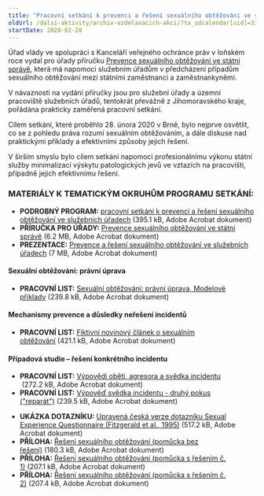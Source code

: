 ```yaml
---
title: "Pracovní setkání k prevenci a řešení sexuálního obtěžování ve služebních úřadech (Brno)"
oldUrl: /dalsi-aktivity/archiv-vzdelavacich-akci/?tx_odcalendar[uid]=332&cHash=3b78d248d49cb167852bc19ff3da3884
startDate: 2020-02-28
---
```


<p class="align-blok">Úřad vlády ve spolupráci s Kanceláří veřejného ochránce práv v loňském roce vydal pro úřady příručku <a href="https://www.vlada.cz/cz/ppov/rovne-prilezitosti-zen-a-muzu/aktuality/prevence-sexualniho-obtezovani-ve-statni-sprave-_-vydani-prirucky-pro-urady-177166/" target="_blank">Prevence sexuálního obtěžování ve státní správě</a>, která má napomoci služebním úřadům v předcházení případům sexuálního obtěžování mezi státními zaměstnanci a zaměstnankyněmi.</p>
<p class="align-blok">V návaznosti na vydání příručky jsou pro služební úřady a územní pracoviště služebních úřadů, tentokrát převážně z Jihomoravského kraje, pořádána prakticky zaměřená pracovní setkání.</p>
<p class="align-blok">Cílem setkání, které proběhlo 28. února 2020 v Brně, bylo nejprve osvětlit, co se z pohledu práva rozumí sexuálním obtěžováním, a dále diskuse nad praktickými příklady a efektivními způsoby jejich řešení.</p>
<p class="align-blok">V širším smyslu bylo cílem setkání napomoci profesionálnímu výkonu státní služby minimalizací výskytu patologických jevů ve vztazích na pracovišti, případně jejich efektivnímu řešení.</p><h3 class="align-center oranzova"><strong>MATERIÁLY K TEMATICKÝM OKRUHŮM PROGRAMU SETKÁNÍ:</strong></h3>
<p class="oranzova align-blok align-center"></p><ul><li><div class="align-blok"><strong>PODROBNÝ PROGRAM:</strong> <a href="https://www.ochrance.cz/uploads-import/projekt_ESF/00_2020_VA/OSTATNI_AKCE/02_28_PRACOVNI_SETKANI_sexualni_obtezovani/01_Pracovni_setkani_k_prevenci_a_reseni_sexualniho_obtezovani_ve_sluzebnich_uradech_PROGRAM.pdf" target="_blank">pracovní setkání k prevenci a řešení sexuálního obtěžování ve služebních úřadech</a> (395.1 kB, Adobe Acrobat dokument)</div></li><li><div class="align-left"><strong>PŘÍRUČKA PRO ÚŘADY:</strong> <a href="https://www.ochrance.cz/uploads-import/projekt_ESF/00_2020_VA/OSTATNI_AKCE/02_28_PRACOVNI_SETKANI_sexualni_obtezovani/11_Prevence_sexualniho_obtezovani_ve_statni_sprave_PRIRUCKA_PRO_URADY.pdf" target="_blank">Prevence sexuálního obtěžování ve státní správě</a> (6.2 MB, Adobe Acrobat dokument)</div></li><li><div class="align-left"><strong>PREZENTACE:</strong> <a href="https://www.ochrance.cz/uploads-import/projekt_ESF/00_2020_VA/OSTATNI_AKCE/02_28_PRACOVNI_SETKANI_sexualni_obtezovani/02_prevence_a_reseni_sexualniho_obtezovani_ve_sluzebnich_uradech_PREZENTACE.pdf" target="_blank">Prevence a řešení sexuálního obtěžování ve služebních úřadech</a> (7 MB, Adobe Acrobat dokument)</div></li></ul><h4 class="align-blok oranzova">Sexuální obtěžování: právní úprava</h4><ul><li><div class="align-left"><strong>PRACOVNÍ LIST:</strong> <a href="https://www.ochrance.cz/uploads-import/projekt_ESF/00_2020_VA/OSTATNI_AKCE/02_28_PRACOVNI_SETKANI_sexualni_obtezovani/03_Sexualni_obtezovani_pravni_uprava__modelove_priklady_s_resenim__PRACOVNI_LIST_1.pdf" target="_blank">Sexuální obtěžování: právní úprava, Modelové příklady</a> (239.8 kB, Adobe Acrobat dokument)</div></li></ul><h4 class="align-blok oranzova">Mechanismy prevence a důsledky neřešení incidentů</h4><ul><li><div class="align-left"><strong>PRACOVNÍ LIST:</strong> <a href="https://www.ochrance.cz/uploads-import/projekt_ESF/00_2020_VA/OSTATNI_AKCE/02_28_PRACOVNI_SETKANI_sexualni_obtezovani/04_Mechanismy_prevence_a_dusledky_nereseni_incidentu__fiktnivni_novinovy_clanek__PRACOVNI_LIST_2.pdf" target="_blank">Fiktivní novinový článek o sexuálním obtěžování</a> (421.1 kB, Adobe Acrobat dokument)</div></li></ul><h4 class="align-blok oranzova">Případová studie – řešení konkrétního incidentu</h4><ul><li><div class="align-left"><strong>PRACOVNÍ LIST:</strong> <a href="https://www.ochrance.cz/uploads-import/projekt_ESF/00_2020_VA/OSTATNI_AKCE/02_28_PRACOVNI_SETKANI_sexualni_obtezovani/05_Vypovedi_obeti__agresora_a_svedka_incidentu__pripradova_studie_-_reseni_konkretniho_incidentu__PRACOVNI_LIST_3.pdf" target="_blank">Výpovědi oběti, agresora a svědka incidentu </a> (272.2 kB, Adobe Acrobat dokument)</div></li><li><div class="align-left"><strong>PRACOVNÍ LIST:</strong> <a href="https://www.ochrance.cz/uploads-import/projekt_ESF/00_2020_VA/OSTATNI_AKCE/02_28_PRACOVNI_SETKANI_sexualni_obtezovani/06_Vypoved_svedka_incidentu_druhy_pokus_-_reparat_PRACOVNI_LIST_4.pdf" target="_blank">Výpověď svědka incidentu - druhý pokus (&quot;reparát&quot;)</a> (239.5 kB, Adobe Acrobat dokument)</div></li></ul><ul><li><div class="align-left"><strong>UKÁZKA DOTAZNÍKU:</strong> <a href="https://www.ochrance.cz/uploads-import/projekt_ESF/00_2020_VA/OSTATNI_AKCE/02_28_PRACOVNI_SETKANI_sexualni_obtezovani/07_Ukazka_dotazniku_PRILOHA_1.pdf" target="_blank">Upravená česká verze dotazníku Sexual Experience Questionnaire (Fitzgerald et al., 1995)</a> (517.2 kB, Adobe Acrobat dokument)</div></li><li><div class="align-left"><strong>PŘÍLOHA:</strong> <a href="https://www.ochrance.cz/uploads-import/projekt_ESF/00_2020_VA/OSTATNI_AKCE/02_28_PRACOVNI_SETKANI_sexualni_obtezovani/08_Pomucka__bez_reseni__PRILOHA_3.pdf" target="_blank">Řešení sexuálního obtěžování (pomůcka bez řešení)</a> (180.3 kB, Adobe Acrobat dokument)</div></li><li><div class="align-left"><strong>PŘÍLOHA:</strong> <a href="https://www.ochrance.cz/uploads-import/projekt_ESF/00_2020_VA/OSTATNI_AKCE/02_28_PRACOVNI_SETKANI_sexualni_obtezovani/09_Pomucka_s_resenim__c._1__PRILOHA_4.pdf" target="_blank">Řešení sexuálního obtěžování (pomůcka s řešením č. 1)</a> (207.1 kB, Adobe Acrobat dokument)</div></li><li><div class="align-left"><strong>PŘÍLOHA:</strong> <a href="https://www.ochrance.cz/uploads-import/projekt_ESF/00_2020_VA/OSTATNI_AKCE/02_28_PRACOVNI_SETKANI_sexualni_obtezovani/10_Pomucka_s_resenim__c._2__PRILOHA_5.pdf" target="_blank">Řešení sexuálního obtěžování (pomůcka s řešením č. 2)</a> (207.4 kB, Adobe Acrobat dokument)</div></li></ul>
